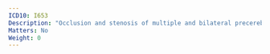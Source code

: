 ```yaml
---
ICD10: I653
Description: "Occlusion and stenosis of multiple and bilateral precerebral arteries"
Matters: No
Weight: 0
---
```


